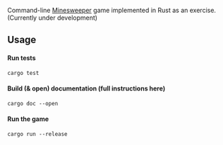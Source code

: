 Command-line [Minesweeper](https://en.wikipedia.org/wiki/Minesweeper_(video_game)) game implemented in Rust as an
exercise.  (Currently under development)

## Usage
#### Run tests
`cargo test`
#### Build (& open) documentation (full instructions here)
`cargo doc --open`
#### Run the game
`cargo run --release`

